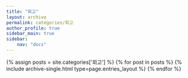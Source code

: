 ```yaml
---
title: "회고"
layout: archive
permalink: categories/회고
author_profile: true
sidebar_main: true
sidebar:
    nav: "docs"
---
```



{% assign posts = site.categories['회고'] %}
{% for post in posts %} {% include archive-single.html type=page.entries_layout %} {% endfor %}